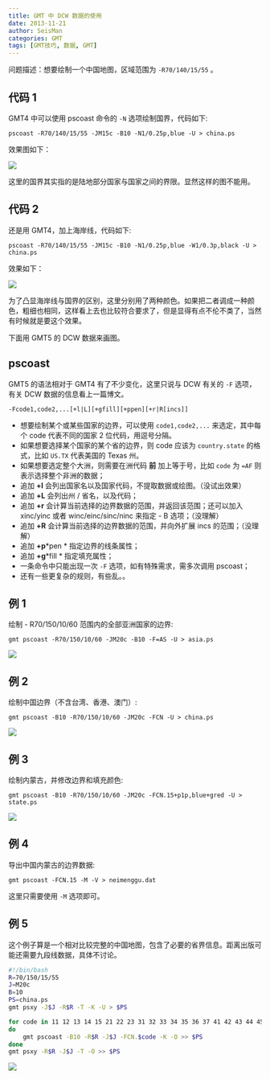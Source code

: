 ```yaml
---
title: GMT 中 DCW 数据的使用
date: 2013-11-21
author: SeisMan
categories: GMT
tags: [GMT技巧, 数据, GMT]
---
```


问题描述：想要绘制一个中国地图，区域范围为 `-R70/140/15/55` 。

<!--more-->

## 代码 1

GMT4 中可以使用 pscoast 命令的 `-N` 选项绘制国界，代码如下:

    pscoast -R70/140/15/55 -JM15c -B10 -N1/0.25p,blue -U > china.ps

效果图如下：

![](/images/2013112101.jpg)

这里的国界其实指的是陆地部分国家与国家之间的界限。显然这样的图不能用。

## 代码 2

还是用 GMT4，加上海岸线，代码如下:

    pscoast -R70/140/15/55 -JM15c -B10 -N1/0.25p,blue -W1/0.3p,black -U > china.ps

效果如下：

![](/images/2013112102.jpg)

为了凸显海岸线与国界的区别，这里分别用了两种颜色。如果把二者调成一种颜色，粗细也相同，这样看上去也比较符合要求了，但是显得有点不伦不类了，当然有时候就是要这个效果。

下面用 GMT5 的 DCW 数据来画图。

## pscoast

GMT5 的语法相对于 GMT4 有了不少变化，这里只说与 DCW 有关的 `-F` 选项，有关 DCW 数据的信息看上一篇博文。

    -Fcode1,code2,...[+l|L][+gfill][+ppen][+r|R[incs]]

-   想要绘制某个或某些国家的边界，可以使用 `code1,code2,...` 来选定，其中每个 code 代表不同的国家 2 位代码，用逗号分隔。
-   如果想要选择某个国家的某个省的边界，则 code 应该为 `country.state` 的格式，比如 `US.TX` 代表美国的 Texas 州。
-   如果想要选定整个大洲，则需要在洲代码 **前** 加上等于号，比如 `code` 为 `=AF` 则表示选择整个非洲的数据；
-   追加 **+l** 会列出国家名以及国家代码，不提取数据或绘图。（没试出效果）
-   追加 **+L** 会列出州 / 省名，以及代码；
-   追加 **+r** 会计算当前选择的边界数据的范围，并返回该范围；还可以加入 xinc/yinc 或者 winc/einc/sinc/ninc 来指定 - B 选项；（没理解）
-   追加 **+R** 会计算当前选择的边界数据的范围，并向外扩展 incs 的范围；（没理解）
-   追加 **+p***pen * 指定边界的线条属性；
-   追加 **+g***fill * 指定填充属性；
-   一条命令中只能出现一次 `-F` 选项，如有特殊需求，需多次调用 pscoast；
-   还有一些更复杂的规则，有些乱。。

## 例 1

绘制 - R70/150/10/60 范围内的全部亚洲国家的边界:

    gmt pscoast -R70/150/10/60 -JM20c -B10 -F=AS -U > asia.ps

![](/images/2013112103.jpg)

## 例 2

绘制中国边界（不含台湾、香港、澳门）:

    gmt pscoast -B10 -R70/150/10/60 -JM20c -FCN -U > china.ps

![](/images/2013112104.jpg)

## 例 3

绘制内蒙古，并修改边界和填充颜色:

    gmt pscoast -B10 -R70/150/10/60 -JM20c -FCN.15+p1p,blue+gred -U > state.ps

![](/images/2013112105.jpg)

## 例 4

导出中国内蒙古的边界数据:

    gmt pscoast -FCN.15 -M -V > neimenggu.dat

这里只需要使用 `-M` 选项即可。

## 例 5

这个例子算是一个相对比较完整的中国地图，包含了必要的省界信息。距离出版可能还需要九段线数据，具体不讨论。

``` bash
#!/bin/bash
R=70/150/15/55
J=M20c
B=10
PS=china.ps
gmt psxy -J$J -R$R -T -K -U > $PS

for code in 11 12 13 14 15 21 22 23 31 32 33 34 35 36 37 41 42 43 44 45 46 50 51 52 53 54 61 62 63 64 65 71 91 92;
do
    gmt pscoast -B10 -R$R -J$J -FCN.$code -K -O >> $PS
done
gmt psxy -R$R -J$J -T -O >> $PS
```

![](/images/2013112106.jpg)
